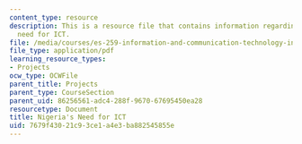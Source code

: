 ```yaml
---
content_type: resource
description: This is a resource file that contains information regarding nigeria's
  need for ICT.
file: /media/courses/es-259-information-and-communication-technology-in-africa-spring-2006/7679f43021c93ce1a4e3ba882545855e_MITES_259S06_goshit.pdf
file_type: application/pdf
learning_resource_types:
- Projects
ocw_type: OCWFile
parent_title: Projects
parent_type: CourseSection
parent_uid: 86256561-adc4-288f-9670-67695450ea28
resourcetype: Document
title: Nigeria's Need for ICT
uid: 7679f430-21c9-3ce1-a4e3-ba882545855e
---
```

